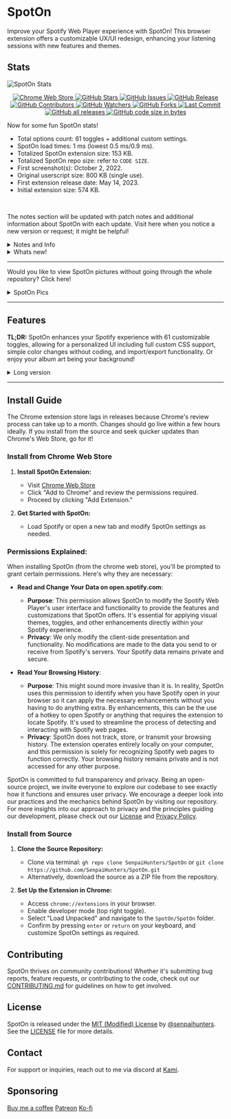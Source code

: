 # SpotOn

Improve your Spotify Web Player experience with SpotOn! This browser extension offers a customizable UX/UI redesign, enhancing your listening sessions with new features and themes.

## Stats

![SpotOn Stats](https://repobeats.axiom.co/api/embed/ce3ad3443e3619183781569395b7e46ab673eb42.svg "SpotOn Stats")

<p align="center">
 <a href="https://chrome.google.com/webstore/detail/spoton/hnbcgkmojpjmncmplcnefjnmcbckadff?hl=en&authuser=0">
        <img src="https://img.shields.io/chrome-web-store/v/hnbcgkmojpjmncmplcnefjnmcbckadff?style=for-the-badge" alt="Chrome Web Store" />
    </a>
    <a href="https://github.com/SenpaiHunters/SpotOn">
        <img src="https://img.shields.io/github/stars/SenpaiHunters/SpotOn?style=for-the-badge" alt="GitHub Stars" />
    </a>
    <a href="https://github.com/SenpaiHunters/SpotOn/issues">
        <img src="https://img.shields.io/github/issues/SenpaiHunters/SpotOn?style=for-the-badge" alt="GitHub Issues" />
    </a>
    <a href="https://github.com/SenpaiHunters/SpotOn/releases">
        <img src="https://img.shields.io/github/v/release/SenpaiHunters/SpotOn?style=for-the-badge" alt="GitHub Release" />
    </a>
    <a href="https://github.com/SenpaiHunters/SpotOn/blob/Main/CONTRIBUTING.md">
        <img src="https://img.shields.io/github/contributors/SenpaiHunters/SpotOn?style=for-the-badge" alt="GitHub Contributors" />
    </a>
    <a href="https://github.com/SenpaiHunters/SpotOn/watchers">
        <img src="https://img.shields.io/github/watchers/SenpaiHunters/SpotOn?style=for-the-badge" alt="GitHub Watchers" />
    </a>
    <a href="https://github.com/SenpaiHunters/SpotOn/forks">
        <img src="https://img.shields.io/github/forks/SenpaiHunters/SpotOn?style=for-the-badge" alt="GitHub Forks" />
    </a>
    <a href="https://github.com/SenpaiHunters/SpotOn/commits">
        <img src="https://img.shields.io/github/last-commit/SenpaiHunters/SpotOn?style=for-the-badge" alt="Last Commit" />
    </a>
    <a href="https://github.com/SenpaiHunters/SpotOn/releases">
        <img src="https://img.shields.io/github/downloads/SenpaiHunters/SpotOn/total?style=for-the-badge" alt="GitHub all releases" />
    </a>
    <a href="https://github.com/SenpaiHunters/SpotOn/releases">
        <img src="https://img.shields.io/github/languages/code-size/SenpaiHunters/SpotOn?style=for-the-badge" alt="GitHub code size in bytes" />
    </a>
</p>

Now for some fun SpotOn stats!

- Total options count: 61 toggles + additional custom settings.
- SpotOn load times: 1 ms (lowest 0.5 ms/0.9 ms).
- Totalized SpotOn extension size: 153 KB.
- Totalized SpotOn repo size: refer to `CODE SIZE`.
- First screenshot(s): October 2, 2022.
- Original userscript size: 800 KB (single use).
- First extension release date: May 14, 2023.
- Initial extension size: 574 KB.

<br>

The notes section will be updated with patch notes and additional information about SpotOn with each update. Visit here when you notice a new version or request; it might be helpful!

<details>
    <summary>Notes and Info</summary>

Today, on March 18, 2024, this repository has undergone a significant update. Every file, except SpotOn itself, has been changed. Moving forward, only the latest version, v3.0.2, will be supported. Consequently, all userscripts are now deprecated. The repository has been transformed from a large collection to a more streamlined view of SpotOn, which can be read in about 10 minutes. Previous Resources have been replaced with an image folder. We have fully transitioned to [SpotOnThemes](https://github.com/SenpaiHunters/SpotOnTheme) for all theme repository needs. The previous reports and feature requests have been updated, giving the repository a fresh look. Additionally, some interesting statistics have been added at the top.

</details>


<details>
    <summary>Whats new!</summary>


28/3/2024: Removed `declarativeContent` as indicated in the below email (thanks, Chrome); fixed some minor padding issues and corrected some minor coloring issues as well.

Violation(s):
Use of Permissions:
- Violation: Requesting but not using the following permission(s):
  - declarativeContent
    - How to rectify: Remove the above permission(s).
- Relevant section of the program policy:
  - Request access to the narrowest permissions necessary to implement your product's features or services. Don't attempt to "future-proof" your product by requesting a permission that might benefit services or features that have not yet been implemented. (learn more).

The notes section: When I release a new update, I'll post it here. Most of the time, you can check the [Releases](https://github.com/SenpaiHunters/SpotOn/releases). There will be a detailed write-up to guide you through the new version.

</details>



---
Would you like to view SpotOn pictures without going through the whole repository? Click here!
<details>
    <summary>SpotOn Pics</summary>

![spot1 - how does this look](Resources/images/spot1.png)
![spot2 - how does this look](Resources/images/spot4.png)
![spot3 - how does this look](Resources/images/spot2.png)
![spot4 - how does this look](Resources/images/spot3.png)
![spot5 - how does this look](Resources/images/spot5.png)

</details>

---

 ## Features
 
 **TL;DR:** SpotOn enhances your Spotify experience with 61 customizable toggles, allowing for a personalized UI including full custom CSS support, simple color changes without coding, and import/export functionality. Or enjoy your album art being your background!
 
 <details>
     <summary>Long version</summary>
   
 Here's a more detailed look at what SpotOn offers:
  
## Toggles

1. Enable SpotOn
2. Enable SpotOn Righter
3. Enable SpotOn Font Face
4. Enable the Nav Toggle
5. Add a 10% darkness site-wide
6. Enable/disable capitalisation of first letter
7. Make the NPB hide below the player
8. Remove the Now Playing bar entirely
9. Make the playing bar thicker by 8px
10. Enable spinning album art
11. Enable auto color shifting for lyrics
12. Round Album Art
13. Rainbow Controls
14. Rainbow Progress bar
15. Add a shadow to the NPB & NB
16. Reduced Transparency for Home
17. Disable highlight
18. Remove Podcasts
19. Remove scrollbars
20. Remove Liked Songs Covert Art
21. Remove top home selector (Podcasts, etc)
22. Remove the content bar
23. Hides Profile button
24. Remove the "You May Also Like" at the bottoms of albums
25. Remove premium button
26. Remove any Spotify offer
27. Remove "Lyrics provided by Musixmatch"
28. Remove lyrics button
29. Remove device picker button
30. Remove ALL album art
31. Hides the album song can be found at
32. Hides the date added
33. Remove "More Of What You Like" on the home page
34. Hides the Merch box on the Artist(s) page
35. Removes the Merch box on the Artist(s) page
36. Removes the discography on the Artist(s) page
37. Removes the Fans Also Liked on the Artist(s) page
38. Removes the Appears On on the Artist(s) page
39. Removes the On Tour on the Artist(s) page
40. Removes the featuring X artist on the Artist(s) page
41. Removes the Discover On box on the Artist(s) page
42. Hides the About box on the Artist(s) page
43. Hides the Artist Pick box on the Artist(s) page
44. Hides the duration of a song
45. Hides the heart icon on a song
46. Hides playlist info
47. Hides songs album/playlist
48. Hides songs album
49. Hides songs date
50. Hides songs duration
51. Hides songs heart icon
52. Remove top info header
53. Send the footer to another dimension
54. Send the Install our app to another dimension
55. Hides date added
56. Remove the volume bar (keeps icon)
57. Remove the Now Playing View
58. Remove the queue in the Now Playing View
59. Remove the on tour in the Now Playing View
60. Remove the about this artist in the Now Playing View
61. Remove the credits section in the Now Playing View
62. Remove the "Whats New" button next to the profile
63. Remove the "Picture in Picture" button on the NPB
64. Enable Logging
65. Enable features in development
66. Enable features in development (CSS)
67. Scrollbar Customisation thing
68. Auto Translate
    (at the bottom you can see images for each toggle section)

## Features

a. SpotOn (on by default) toggle one, this has your album art be made into your background

**Image**

![SpotOn Image](Resources/images/spoton.png)

b. Translation (disabled by default). Currently, you can translate the lyrics into the following languages:

1.  Türkçe
2.  English
3.  Deutsch
4.  Français
5.  Español
6.  Italiano
7.  Русский
8.  العربية
9.  中文
10. 日本語
11. 한국어
12. Português
13. हिन्दी
14. Nederlands
15. Svenska

If you want more languages added, please make a request.

You can also modify the Lyrics color!

**Image:**

![Translation Image](Resources/images/translate.png)

**Image two:**
![alt text](Resources/images/translate-settings.png)

c. Custom CSS

Here, you can make whatever you want. I suggest turning off SpotOn before editing a theme or making it support SpotOn.

By default, we'll have a few themes you can pick from. These are the defaults. Then you have your controls.

<img src="Resources/images/custom-css.png" alt="custom css" width="400">

<img src="Resources/images/custom-css-2.png" alt="custom css" width="400">

<img src="Resources/images/custom-css-3.png" alt="custom css" width="400">

(Refer to image two.) The `Save & Load Theme` button will do as stated: it will save the current theme and load it into the page without needing to reload. Now, a big note here is that this version of the Custom CSS does not have any sort of syntax highlighting or linting. This is a bare-bones lightweight CSS theme creator. If you need to lint and correct your CSS, you can do it in VSCode or any IDE.

<br>

d. Non-codeable themes
Here, you can change the lyrics color, lyrics font size, or (with SpotOn, which makes this feature actually useful), change the color of the navigation bar (NB), and now playing bar (NPB).

![non codedable themes](Resources/images/non-codetheme.png)

<br>

e. Hotkeys
SpotOn comes with full customisable hotkeys, Play/Pause and Skip/Reverse with your Media Keys! All changeable at `chrome://extensions/shortcuts`

| Name                     | Hotkey               | Defaults |
| ------------------------ | -------------------- | -------- |
| Activate the extension   | N/A                  | N/A      |
| Hide the Now Playing Bar | ⌃⌘A                  | N/A      |
| Hide the Sidebar         | ⌃⌘S                  | N/A      |
| Like/Dislike             | ⌘⇧B                  | N/A      |
| Next Track               | Media Next Track     | Yes      |
| Open Spotify             | ⌘⇧O                  | N/A      |
| Play/Pause               | Media Play/Pause     | Yes      |
| Previous Track           | Media Previous Track | Yes      |
| Toggle Repeat            | ⌥R                   | N/A      |
| Seek Backward            | N/A                  | N/A      |
| Seek Forward             | N/A                  | N/A      |
| Toggle Shuffle           | ⌥S                   | N/A      |
| Volume Down              | N/A                  | N/A      |
| Toggle Mute              | N/A                  | N/A      |
| Volume Up                | N/A                  | N/A      |

What I mean by "hotkey" are suggested and used hotkeys (those used by me). The only three set by default and cannot be reset (if changed) are the media keys, which can be made global (works outside of the browser) or only inside the browser.

For more information on how to create a custom hotkey, it's pretty simple: click the hotkey box, then on your keyboard, press the combination you want. Let go, and voilà! If there are no conflicts, you'll see that your keybind is ready to use! The keen-eyed among you might have noticed that the list includes macOS keybinds. However, this doesn't matter as Chrome will detect your system and adjust accordingly. (This repository won't; I use a Mac, so there will be Mac keybinds :0)

<br>

## Images

### Settings (press the left cog icon)

![settings img 1](Resources/images/settings-1.png)
![settings img 2](Resources/images/settings-2.png)
![settings img 3](Resources/images/settings-3.png)

## Toggles

![interface img 1](Resources/images/interface-3.png)
![interface img 2](Resources/images/interface-1.png)
![interface img 3](Resources/images/interface-2.png)

Honestly, this may seem minimal for now, but that's okay. I plan to enhance it further with each update. Currently, it's the lightest and fastest Spotify enhancer online, aligning with my goals for all extensions. While apps like Spcitify enhance the app directly, mine is based on Chrome extensions. (Maybe an FF version soon?)

</details>

---

## Install Guide

The Chrome extension store lags in releases because Chrome's review process can take up to a month. Changes should go live within a few hours ideally. If you install from the source and seek quicker updates than Chrome's Web Store, go for it!

### Install from Chrome Web Store

1. **Install SpotOn Extension:**

   - Visit [Chrome Web Store](https://chromewebstore.google.com/detail/spoton/hnbcgkmojpjmncmplcnefjnmcbckadff?hl)
   - Click "Add to Chrome" and review the permissions required.
   - Proceed by clicking "Add Extension."

2. **Get Started with SpotOn:**
   - Load Spotify or open a new tab and modify SpotOn settings as needed.

### Permissions Explained:
When installing SpotOn (from the chrome web store), you'll be prompted to grant certain permissions. Here's why they are necessary:

- **Read and Change Your Data on open.spotify.com**:
  - **Purpose**: This permission allows SpotOn to modify the Spotify Web Player's user interface and functionality to provide the features and customizations that SpotOn offers. It's essential for applying visual themes, toggles, and other enhancements directly within your Spotify experience.
  - **Privacy**: We only modify the client-side presentation and functionality. No modifications are made to the data you send to or receive from Spotify's servers. Your Spotify data remains private and secure.

- **Read Your Browsing History**:
  - **Purpose**: This might sound more invasive than it is. In reality, SpotOn uses this permission to identify when you have Spotify open in your browser so it can apply the necessary enhancements without you having to do anything extra. By enhancements, this can be the use of a hotkey to open Spotify or anything that requires the extension to locate Spotify. It's used to streamline the process of detecting and interacting with Spotify web pages.
  - **Privacy**: SpotOn does not track, store, or transmit your browsing history. The extension operates entirely locally on your computer, and this permission is solely for recognizing Spotify web pages to function correctly. Your browsing history remains private and is not accessed for any other purpose.

SpotOn is committed to full transparency and privacy. Being an open-source project, we invite everyone to explore our codebase to see exactly how it functions and ensures user privacy. We encourage a deeper look into our practices and the mechanics behind SpotOn by visiting our repository. For more insights into our approach to privacy and the principles guiding our development, please check out our [License](/license.md) and [Privacy Policy](Private%20Policy.md).

### Install from Source

1. **Clone the Source Repository:**

   - Clone via terminal: `gh repo clone SenpaiHunters/SpotOn` or `git clone https://github.com/SenpaiHunters/SpotOn.git`
   - Alternatively, download the source as a ZIP file from the repository.

2. **Set Up the Extension in Chrome:**
   - Access `chrome://extensions` in your browser.
   - Enable developer mode (top right toggle).
   - Select "Load Unpacked" and navigate to the `SpotOn/SpotOn` folder.
   - Confirm by pressing `enter` or `return` on your keyboard, and customize SpotOn settings as required.

## Contributing

SpotOn thrives on community contributions! Whether it's submitting bug reports, feature requests, or contributing to the code, check out our [CONTRIBUTING.md](CONTRIBUTING.md) for guidelines on how to get involved.

## License

SpotOn is released under the [MIT (Modified) License](/LICENSE) by [@senpaihunters](https://github.com/senpaihunters). See the [LICENSE](license.md) file for more details.

## Contact

For support or inquiries, reach out to me via discord at [Kami](https://discord.com/users/325178652033679362).

## Sponsoring

[Buy me a coffee](https://buymeacoffee.com/KamiAMVS)
[Patreon](https://patreon.com/Kami_YT)
[Ko-fi](https://ko-fi.com/kamiyt)

